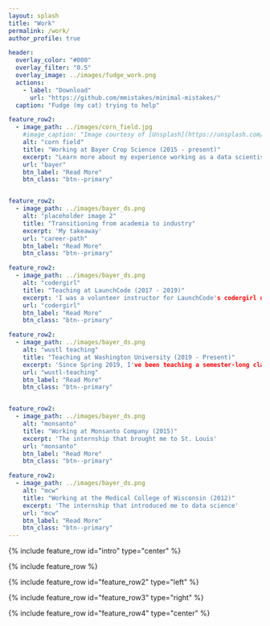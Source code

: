 ```yaml
---
layout: splash
title: "Work"
permalink: /work/
author_profile: true

header:
  overlay_color: "#000"
  overlay_filter: "0.5"
  overlay_image: ../images/fudge_work.png
  actions:
    - label: "Download"
      url: "https://github.com/mmistakes/minimal-mistakes/"
  caption: "Fudge (my cat) trying to help"

feature_row2:
  - image_path: ../images/corn_field.jpg
    #image_caption: "Image courtesy of [Unsplash](https://unsplash.com/)"
    alt: "corn field"
    title: "Working at Bayer Crop Science (2015 - present)"
    excerpt: "Learn more about my experience working as a data scientist in at Bayer Crop Science"
    url: "bayer"
    btn_label: "Read More"
    btn_class: "btn--primary"


feature_row2:
  - image_path: ../images/bayer_ds.png
    alt: "placeholder image 2"
    title: "Transitioning from academia to industry"
    excerpt: 'My takeaway'
    url: "career-path"
    btn_label: "Read More"
    btn_class: "btn--primary"

feature_row2:
  - image_path: ../images/bayer_ds.png
    alt: "codergirl"
    title: "Teaching at LaunchCode (2017 - 2019)"
    excerpt: 'I was a volunteer instructor for LaunchCode's codergirl data science program, along with a few other data scientists in St. Louis, helping teach data science classes in python to an amazing community of women interested in a career in data science'
    url: "codergirl"
    btn_label: "Read More"
    btn_class: "btn--primary"

feature_row2:
  - image_path: ../images/bayer_ds.png
    alt: "wustl teaching"
    title: "Teaching at Washington University (2019 - Present)"
    excerpt: 'Since Spring 2019, I've been teaching a semester-long class on linear statistical models as part of the MA in Statistics program at Wash U's university college.'
    url: "wustl-teaching"
    btn_label: "Read More"
    btn_class: "btn--primary"


feature_row2:
  - image_path: ../images/bayer_ds.png
    alt: "monsanto"
    title: "Working at Monsanto Company (2015)"
    excerpt: 'The internship that brought me to St. Louis'
    url: "monsanto"
    btn_label: "Read More"
    btn_class: "btn--primary"

feature_row2:
  - image_path: ../images/bayer_ds.png
    alt: "mcw"
    title: "Working at the Medical College of Wisconsin (2012)"
    excerpt: 'The internship that introduced me to data science'
    url: "mcw"
    btn_label: "Read More"
    btn_class: "btn--primary"
---
```


{% include feature_row id="intro" type="center" %}

{% include feature_row %}

{% include feature_row id="feature_row2" type="left" %}

{% include feature_row id="feature_row3" type="right" %}

{% include feature_row id="feature_row4" type="center" %}
